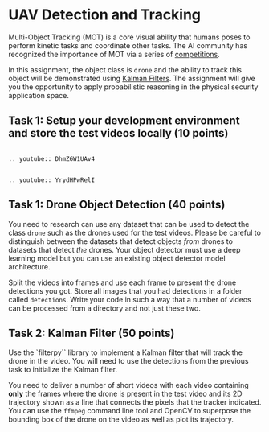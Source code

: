 # UAV Detection and Tracking

Multi-Object Tracking (MOT) is a core visual ability that humans poses to perform kinetic tasks and coordinate other tasks. The AI community has recognized the importance of MOT via a series of [competitions](https://motchallenge.net). 

In this assignment, the object class is `drone` and the ability to track this object  will be demonstrated using [Kalman Filters](https://en.wikipedia.org/wiki/Kalman_filter). The assignment will give you the opportunity to apply probabilistic reasoning in the physical security application space. 


## Task 1: Setup your development environment and store the test videos locally (10 points)

```{eval-rst}

.. youtube:: DhmZ6W1UAv4

```

```{eval-rst}

.. youtube:: YrydHPwRelI

```

## Task 1: Drone Object Detection (40 points)

You need to research can use any dataset that can be used to detect the class `drone` such as the drones used for the test videos. Please be careful to distinguish between the datasets that detect objects *from* drones to datasets that detect *the* drones. Your object detector must use a deep learning model but you can use an existing object detector model architecture. 

Split the videos into frames and use each frame to present the drone detections you got. Store all images that you had detections in a folder called `detections`. Write your code in such a way that a number of videos can be processed from a directory and not just these two.


## Task 2: Kalman Filter (50 points)

Use the  `filterpy`` library to implement a Kalman filter that will track the drone in the video. You will need to use the detections from the previous task to initialize the Kalman filter. 

You need to deliver a number of short videos with each video containing **only** the frames where the drone is present in the test video and its 2D trajectory shown as a line that connects the pixels that the tracker indicated. You can use the `ffmpeg` command line tool and OpenCV to superpose the bounding box of the drone on the video as well as plot its trajectory. 
